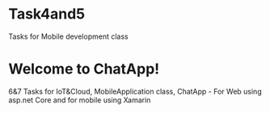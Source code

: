 # Task4and5
Tasks for Mobile development class
<!DOCTYPE html>
<html>
<body class="stackedit">
  <div class="stackedit__html"><h1 id="welcome-to-webapipeople">Welcome to ChatApp!</h1>
<p>6&7 Tasks for IoT&amp;Cloud, MobileApplication class, ChatApp - For Web using asp.net Core and for mobile using Xamarin</p>
</div>
</body>

</html>
